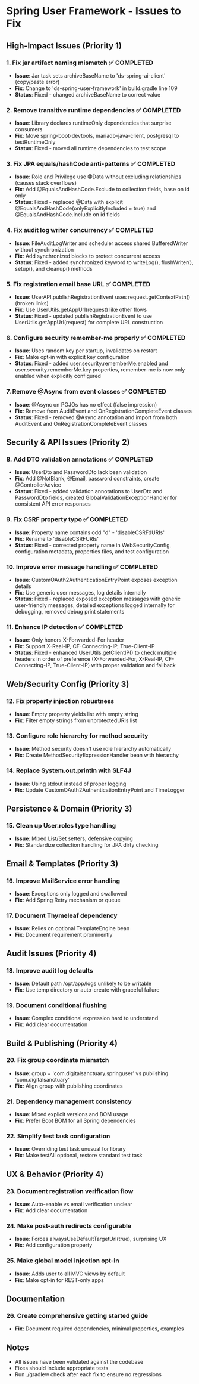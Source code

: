 # Spring User Framework - Issues to Fix

## High-Impact Issues (Priority 1)

### 1. Fix jar artifact naming mismatch ✅ COMPLETED
- **Issue**: Jar task sets archiveBaseName to 'ds-spring-ai-client' (copy/paste error)
- **Fix**: Change to 'ds-spring-user-framework' in build.gradle line 109
- **Status**: Fixed - changed archiveBaseName to correct value

### 2. Remove transitive runtime dependencies ✅ COMPLETED
- **Issue**: Library declares runtimeOnly dependencies that surprise consumers
- **Fix**: Move spring-boot-devtools, mariadb-java-client, postgresql to testRuntimeOnly
- **Status**: Fixed - moved all runtime dependencies to test scope

### 3. Fix JPA equals/hashCode anti-patterns ✅ COMPLETED
- **Issue**: Role and Privilege use @Data without excluding relationships (causes stack overflows)
- **Fix**: Add @EqualsAndHashCode.Exclude to collection fields, base on id only
- **Status**: Fixed - replaced @Data with explicit @EqualsAndHashCode(onlyExplicitlyIncluded = true) and @EqualsAndHashCode.Include on id fields

### 4. Fix audit log writer concurrency ✅ COMPLETED
- **Issue**: FileAuditLogWriter and scheduler access shared BufferedWriter without synchronization
- **Fix**: Add synchronized blocks to protect concurrent access
- **Status**: Fixed - added synchronized keyword to writeLog(), flushWriter(), setup(), and cleanup() methods

### 5. Fix registration email base URL ✅ COMPLETED
- **Issue**: UserAPI.publishRegistrationEvent uses request.getContextPath() (broken links)
- **Fix**: Use UserUtils.getAppUrl(request) like other flows
- **Status**: Fixed - updated publishRegistrationEvent to use UserUtils.getAppUrl(request) for complete URL construction

### 6. Configure security remember-me properly ✅ COMPLETED
- **Issue**: Uses random key per startup, invalidates on restart
- **Fix**: Make opt-in with explicit key configuration
- **Status**: Fixed - added user.security.rememberMe.enabled and user.security.rememberMe.key properties, remember-me is now only enabled when explicitly configured

### 7. Remove @Async from event classes ✅ COMPLETED
- **Issue**: @Async on POJOs has no effect (false impression)
- **Fix**: Remove from AuditEvent and OnRegistrationCompleteEvent classes
- **Status**: Fixed - removed @Async annotation and import from both AuditEvent and OnRegistrationCompleteEvent classes

## Security & API Issues (Priority 2)

### 8. Add DTO validation annotations ✅ COMPLETED
- **Issue**: UserDto and PasswordDto lack bean validation
- **Fix**: Add @NotBlank, @Email, password constraints, create @ControllerAdvice
- **Status**: Fixed - added validation annotations to UserDto and PasswordDto fields, created GlobalValidationExceptionHandler for consistent API error responses

### 9. Fix CSRF property typo ✅ COMPLETED
- **Issue**: Property name contains odd "d" - 'disableCSRFdURIs'
- **Fix**: Rename to 'disableCSRFURIs'
- **Status**: Fixed - corrected property name in WebSecurityConfig, configuration metadata, properties files, and test configuration

### 10. Improve error message handling ✅ COMPLETED
- **Issue**: CustomOAuth2AuthenticationEntryPoint exposes exception details
- **Fix**: Use generic user messages, log details internally
- **Status**: Fixed - replaced exposed exception messages with generic user-friendly messages, detailed exceptions logged internally for debugging, removed debug print statements

### 11. Enhance IP detection ✅ COMPLETED
- **Issue**: Only honors X-Forwarded-For header
- **Fix**: Support X-Real-IP, CF-Connecting-IP, True-Client-IP
- **Status**: Fixed - enhanced UserUtils.getClientIP() to check multiple headers in order of preference (X-Forwarded-For, X-Real-IP, CF-Connecting-IP, True-Client-IP) with proper validation and fallback

## Web/Security Config (Priority 3)

### 12. Fix property injection robustness
- **Issue**: Empty property yields list with empty string
- **Fix**: Filter empty strings from unprotectedURIs list

### 13. Configure role hierarchy for method security
- **Issue**: Method security doesn't use role hierarchy automatically
- **Fix**: Create MethodSecurityExpressionHandler bean with hierarchy

### 14. Replace System.out.println with SLF4J
- **Issue**: Using stdout instead of proper logging
- **Fix**: Update CustomOAuth2AuthenticationEntryPoint and TimeLogger

## Persistence & Domain (Priority 3)

### 15. Clean up User.roles type handling
- **Issue**: Mixed List/Set setters, defensive copying
- **Fix**: Standardize collection handling for JPA dirty checking

## Email & Templates (Priority 3)

### 16. Improve MailService error handling
- **Issue**: Exceptions only logged and swallowed
- **Fix**: Add Spring Retry mechanism or queue

### 17. Document Thymeleaf dependency
- **Issue**: Relies on optional TemplateEngine bean
- **Fix**: Document requirement prominently

## Audit Issues (Priority 4)

### 18. Improve audit log defaults
- **Issue**: Default path /opt/app/logs unlikely to be writable
- **Fix**: Use temp directory or auto-create with graceful failure

### 19. Document conditional flushing
- **Issue**: Complex conditional expression hard to understand
- **Fix**: Add clear documentation

## Build & Publishing (Priority 4)

### 20. Fix group coordinate mismatch
- **Issue**: group = 'com.digitalsanctuary.springuser' vs publishing 'com.digitalsanctuary'
- **Fix**: Align group with publishing coordinates

### 21. Dependency management consistency
- **Issue**: Mixed explicit versions and BOM usage
- **Fix**: Prefer Boot BOM for all Spring dependencies

### 22. Simplify test task configuration
- **Issue**: Overriding test task unusual for library
- **Fix**: Make testAll optional, restore standard test task

## UX & Behavior (Priority 4)

### 23. Document registration verification flow
- **Issue**: Auto-enable vs email verification unclear
- **Fix**: Add clear documentation

### 24. Make post-auth redirects configurable
- **Issue**: Forces alwaysUseDefaultTargetUrl(true), surprising UX
- **Fix**: Add configuration property

### 25. Make global model injection opt-in
- **Issue**: Adds user to all MVC views by default
- **Fix**: Make opt-in for REST-only apps

## Documentation

### 26. Create comprehensive getting started guide
- **Fix**: Document required dependencies, minimal properties, examples

## Notes
- All issues have been validated against the codebase
- Fixes should include appropriate tests
- Run ./gradlew check after each fix to ensure no regressions